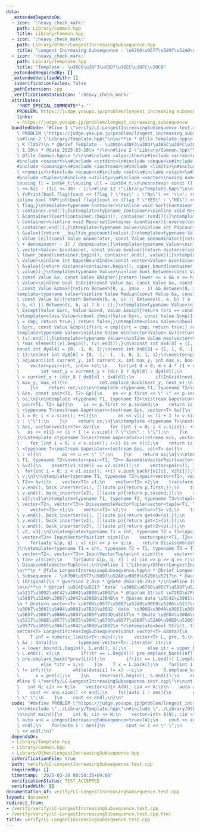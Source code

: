 ```yaml
---
data:
  _extendedDependsOn:
  - icon: ':heavy_check_mark:'
    path: Library/Common.hpp
    title: Library/Common.hpp
  - icon: ':heavy_check_mark:'
    path: Library/Other/LongestIncreasingSubsequence.hpp
    title: "Longest Increasing Subsequence - \u6700\u9577\u5897\u52A0\u90E8\u5206\u5217"
  - icon: ':heavy_check_mark:'
    path: Library/Template.hpp
    title: "Template - \u30C6\u30F3\u30D7\u30EC\u30FC\u30C8"
  _extendedRequiredBy: []
  _extendedVerifiedWith: []
  _isVerificationFailed: false
  _pathExtension: cpp
  _verificationStatusIcon: ':heavy_check_mark:'
  attributes:
    '*NOT_SPECIAL_COMMENTS*': ''
    PROBLEM: https://judge.yosupo.jp/problem/longest_increasing_subsequence
    links:
    - https://judge.yosupo.jp/problem/longest_increasing_subsequence
  bundledCode: "#line 1 \"verify/LC-LongestIncreasingSubsequence.test.cpp\"\n#define\
    \ PROBLEM \"https://judge.yosupo.jp/problem/longest_increasing_subsequence\"\n\
    \n#line 2 \"Library/Template.hpp\"\n\n/**\n * @file Template.hpp\n * @author log\
    \ K (lX57)\n * @brief Template - \u30C6\u30F3\u30D7\u30EC\u30FC\u30C8\n * @version\
    \ 1.10\n * @date 2025-03-16\n */\n\n#line 2 \"Library/Common.hpp\"\n\n/**\n *\
    \ @file Common.hpp\n */\n\n#include <algorithm>\n#include <array>\n#include <bitset>\n\
    #include <cassert>\n#include <cstdint>\n#include <deque>\n#include <functional>\n\
    #include <iomanip>\n#include <iostream>\n#include <limits>\n#include <map>\n#include\
    \ <numeric>\n#include <queue>\n#include <set>\n#include <stack>\n#include <string>\n\
    #include <tuple>\n#include <utility>\n#include <vector>\nusing namespace std;\n\
    \nusing ll = int64_t;\nusing ull = uint64_t;\n\nconstexpr const ll INF = (1LL\
    \ << 62) - (1LL << 30) - 1;\n#line 12 \"Library/Template.hpp\"\n\ninline bool\
    \ YnPrint(bool flag){cout << (flag ? \"Yes\" : \"No\") << '\\n'; return flag;}\n\
    inline bool YNPrint(bool flag){cout << (flag ? \"YES\" : \"NO\") << '\\n'; return\
    \ flag;}\ntemplate<typename Container>\ninline void Sort(Container &container){sort(container.begin(),\
    \ container.end());}\ntemplate<typename Container>\ninline void ReverseSort(Container\
    \ &container){sort(container.rbegin(), container.rend());}\ntemplate<typename\
    \ Container>\ninline void Reverse(Container &container){reverse(container.begin(),\
    \ container.end());}\ntemplate<typename Value>\ninline int PopCount(const Value\
    \ &value){return __builtin_popcount(value);}\ntemplate<typename Value>\ninline\
    \ Value Ceil(const Value &numerator, const Value &denominator){return (numerator\
    \ + denominator - 1) / denominator;}\ntemplate<typename Value>\ninline int LowerBoundIndex(const\
    \ vector<Value> &container, const Value &value){return distance(container.begin(),\
    \ lower_bound(container.begin(), container.end(), value));}\ntemplate<typename\
    \ Value>\ninline int UpperBoundIndex(const vector<Value> &container, const Value\
    \ &value){return distance(container.begin(), upper_bound(container.begin(), container.end(),\
    \ value));}\ntemplate<typename Value>\ninline bool Between(const Value &lower,\
    \ const Value &x, const Value &higher){return lower <= x && x <= higher;}\ntemplate<typename\
    \ Value>\ninline bool InGrid(const Value &y, const Value &x, const Value &ymax,\
    \ const Value &xmax){return Between(0, y, ymax - 1) && Between(0, x, xmax - 1);}\n\
    template<typename Value>\ninline Value Median(const Value &a, const Value &b,\
    \ const Value &c){return Between(b, a, c) || Between(c, a, b) ? a : (Between(a,\
    \ b, c) || Between(c, b, a) ? b : c);}\ntemplate<typename Value>\ninline Value\
    \ Except(Value &src, Value &cond, Value &excp){return (src == cond ? excp : src);}\n\
    \ntemplate<class Value>\nbool chmin(Value &src, const Value &cmp){if(src > cmp){src\
    \ = cmp; return true;} return false;}\ntemplate<class Value>\nbool chmax(Value\
    \ &src, const Value &cmp){if(src < cmp){src = cmp; return true;} return false;}\n\
    template<typename Value>\ninline Value min(vector<Value> &v){return *min_element((v).begin(),\
    \ (v).end());}\ntemplate<typename Value>\ninline Value max(vector<Value> &v){return\
    \ *max_element((v).begin(), (v).end());}\n\nconst int dx4[4] = {1, 0, -1, 0};\n\
    const int dy4[4] = {0, -1, 0, 1};\nconst int dx8[8] = {1, 1, 0, -1, -1, -1, 0,\
    \ 1};\nconst int dy8[8] = {0, -1, -1, -1, 0, 1, 1, 1};\n\nvector<pair<int, int>>\
    \ adjacent(int current_y, int current_x, int max_y, int max_x, bool dir_8 = false){\n\
    \    vector<pair<int, int>> ret;\n    for(int d = 0; d < 4 * (1 + dir_8); ++d){\n\
    \        int next_y = current_y + (dir_8 ? dy8[d] : dy4[d]);\n        int next_x\
    \ = current_x + (dir_8 ? dx8[d] : dx4[d]);\n        if(InGrid(next_y, next_x,\
    \ max_y, max_x)){\n            ret.emplace_back(next_y, next_x);\n        }\n\
    \    }\n    return ret;\n}\n\ntemplate <typename T1, typename T2>\nostream &operator<<(ostream\
    \ &os, const pair<T1, T2> &p){\n    os << p.first << \" \" << p.second;\n    return\
    \ os;\n}\n\ntemplate <typename T1, typename T2>\nistream &operator>>(istream &is,\
    \ pair<T1, T2> &p){\n    is >> p.first >> p.second;\n    return is;\n}\n\ntemplate\
    \ <typename T>\nostream &operator<<(ostream &os, vector<T> &v){\n    for (int\
    \ i = 0; i < v.size(); ++i){\n        os << v[i] << (i + 1 != v.size() ? \" \"\
    \ : \"\");\n    }\n    return os;\n}\n\ntemplate <typename T>\nostream &operator<<(ostream\
    \ &os, vector<vector<T>> &v){\n    for (int i = 0; i < v.size(); ++i){\n     \
    \   os << v[i] << (i + 1 != v.size() ? \"\\n\" : \"\");\n    }\n    return os;\n\
    }\n\ntemplate <typename T>\nistream &operator>>(istream &is, vector<T> &v){\n\
    \    for (int i = 0; i < v.size(); ++i) is >> v[i];\n    return is;\n}\n\ntemplate\
    \ <typename T>\nostream &operator<<(ostream &os, set<T> &v){\n    for (auto &u\
    \ : v){\n        os << u << \" \";\n    }\n    return os;\n}\n\ntemplate<typename\
    \ T1, typename T2>\nvector<pair<T1, T2>> AssembleVectorPair(vector<T1> &v1, vector<T2>\
    \ &v2){\n    assert(v1.size() == v2.size());\n    vector<pair<T1, T2>> v;\n  \
    \  for(int i = 0; i < v1.size(); ++i) v.push_back({v1[i], v2[i]});\n    return\
    \ v;\n}\n\ntemplate<typename T1, typename T2>\npair<vector<T1>, vector<T2>> DisassembleVectorPair(vector<pair<T1,\
    \ T2>> &v){\n    vector<T1> v1;\n    vector<T2> v2;\n    transform(v.begin(),\
    \ v.end(), back_inserter(v1), [](auto p){return p.first;});\n    transform(v.begin(),\
    \ v.end(), back_inserter(v2), [](auto p){return p.second;});\n    return {v1,\
    \ v2};\n}\n\ntemplate<typename T1, typename T2, typename T3>\ntuple<vector<T1>,\
    \ vector<T2>, vector<T3>> DisassembleVectorTuple(vector<tuple<T1, T2, T3>> &v){\n\
    \    vector<T1> v1;\n    vector<T2> v2;\n    vector<T3> v3;\n    transform(v.begin(),\
    \ v.end(), back_inserter(v1), [](auto p){return get<0>(p);});\n    transform(v.begin(),\
    \ v.end(), back_inserter(v2), [](auto p){return get<1>(p);});\n    transform(v.begin(),\
    \ v.end(), back_inserter(v3), [](auto p){return get<2>(p);});\n    return {v1,\
    \ v2, v3};\n}\n\ntemplate<typename T1 = int, typename T2 = T1>\npair<vector<T1>,\
    \ vector<T2>> InputVectorPair(int size){\n    vector<pair<T1, T2>> v(size);\n\
    \    for(auto &[p, q] : v) cin >> p >> q;\n    return DisassembleVectorPair(v);\n\
    }\n\ntemplate<typename T1 = int, typename T2 = T1, typename T3 = T1>\ntuple<vector<T1>,\
    \ vector<T2>, vector<T3>> InputVectorTuple(int size){\n    vector<tuple<T1, T2,\
    \ T3>> v(size);\n    for(auto &[p, q, r] : v) cin >> p >> q >> r;\n    return\
    \ DisassembleVectorTuple(v);\n}\n#line 1 \"Library/Other/LongestIncreasingSubsequence.hpp\"\
    \n/**\n * @file LongestIncreasingSubsequence.hpp\n * @brief Longest Increasing\
    \ Subsequence - \u6700\u9577\u5897\u52A0\u90E8\u5206\u5217\n * @author ei1333\
    \ (Original)\n * @version 2.0\n * @date 2024-10-29\n */\n\n#line 10 \"Library/Other/LongestIncreasingSubsequence.hpp\"\
    \n\n/**\n * @brief \u914D\u5217 `data` \u306E\u6700\u9577\u5897\u52A0\u90E8\u5206\
    \u5217\u3092\u6C42\u3081\u308B\u3002\n * @tparam Strict \u72ED\u7FA9\u5358\u8ABF\
    \u5897\u52A0\u3067\u3042\u308B\u304B\n * @param data \u6C42\u3081\u308B\u914D\u5217\
    \n * @return vector<T> \u6700\u9577\u5897\u52A0\u90E8\u5206\u5217\u306E 1 \u3064\
    \u3067\u3001\u5404\u8981\u7D20\u3092 `data` \u306B\u304A\u3051\u308B\u6DFB\u3048\
    \u5B57\u3067\u8868\u3057\u305F\u914D\u5217\n * @note \u8FD4\u308A\u5024\u306E\u914D\
    \u5217\u306E\u9577\u3055\u304C\u6700\u9577\u5897\u52A0\u90E8\u5206\u5217\u306E\
    \u9577\u3055\u3067\u3042\u308B\u3002\n */\ntemplate<bool Strict, typename T>\n\
    vector<T> LongestIncreasingSubsequence(const vector<T> &data){\n    int N = (int)data.size();\n\
    \    T inf = numeric_limits<T>::min();\n    vector<T> L, pre, S;\n    for(auto\
    \ &x : data){\n        typename vector<T>::iterator itr;\n        if(Strict) itr\
    \ = lower_bound(L.begin(), L.end(), x);\n        else itr = upper_bound(L.begin(),\
    \ L.end(), x);\n        if(itr == L.begin()) pre.emplace_back(inf);\n        else\
    \ pre.emplace_back(*prev(itr));\n        if(itr == L.end()) L.emplace_back(x);\n\
    \        else *itr = x;\n    }\n    T x = L.back();\n    for(int i = N - 1; x\
    \ != inf;){\n        while(data[i] != x) --i;\n        S.emplace_back(i);\n  \
    \      x = pre[i];\n    }\n    reverse(S.begin(), S.end());\n    return S;\n}\n\
    #line 5 \"verify/LC-LongestIncreasingSubsequence.test.cpp\"\n\nint main(){\n \
    \   int N; cin >> N;\n    vector<int> A(N); cin >> A;\n\n    auto ans = LongestIncreasingSubsequence<true>(A);\n\
    \    cout << ans.size() << endl;\n    for(auto i : ans){\n        cout << i <<\
    \ \" \";\n    }\n    cout << endl;\n}\n"
  code: "#define PROBLEM \"https://judge.yosupo.jp/problem/longest_increasing_subsequence\"\
    \n\n#include \"../Library/Template.hpp\"\n#include \"../Library/Other/LongestIncreasingSubsequence.hpp\"\
    \n\nint main(){\n    int N; cin >> N;\n    vector<int> A(N); cin >> A;\n\n   \
    \ auto ans = LongestIncreasingSubsequence<true>(A);\n    cout << ans.size() <<\
    \ endl;\n    for(auto i : ans){\n        cout << i << \" \";\n    }\n    cout\
    \ << endl;\n}"
  dependsOn:
  - Library/Template.hpp
  - Library/Common.hpp
  - Library/Other/LongestIncreasingSubsequence.hpp
  isVerificationFile: true
  path: verify/LC-LongestIncreasingSubsequence.test.cpp
  requiredBy: []
  timestamp: '2025-03-20 00:50:35+09:00'
  verificationStatus: TEST_ACCEPTED
  verifiedWith: []
documentation_of: verify/LC-LongestIncreasingSubsequence.test.cpp
layout: document
redirect_from:
- /verify/verify/LC-LongestIncreasingSubsequence.test.cpp
- /verify/verify/LC-LongestIncreasingSubsequence.test.cpp.html
title: verify/LC-LongestIncreasingSubsequence.test.cpp
---
```

